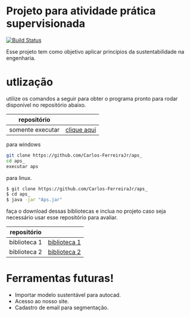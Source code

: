 # Projeto para atividade prática supervisionada 


[![Build Status](https://travis-ci.org/joemccann/dillinger.svg?branch=master)]()

Esse projeto tem como objetivo aplicar principios da sustentabilidade na engenharia. 

# utlização

utilize os comandos a seguir para obter o programa pronto para rodar disponível  no repositório abaixo.

| repositório |  |
| ------ | ------ |
|somente executar | [clique aqui] |

 
para windows 
```sh
git clone https://github.com/Carlos-FerreiraJr/aps_
cd aps_ 
executar aps
```

para linux. 
```sh
$ git clone https://github.com/Carlos-FerreiraJr/aps_
$ cd aps_
$ java -jar "Aps.jar"
```
faça o download dessas bibliotecas e inclua no projeto caso seja necessário usar esse repositório para avaliar. 

| repositório |  |
| ------ | ------ |
|biblioteca 1 | [biblioteca 1] |
|biblioteca 2| [biblioteca 2] |


# Ferramentas futuras!
  - Importar modelo sustentável para autocad.
  - Acesso ao nosso site.
  - Cadastro de email para segmentação.


 [clique aqui]: <https://github.com/Carlos-FerreiraJr/aps_>
 [biblioteca 1]:<https://github.com/k33ptoo/KGradientPanel>
 [biblioteca 2]:<https://github.com/k33ptoo/KControls>
 
 

